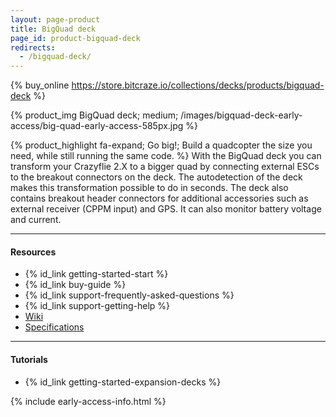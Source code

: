 ```yaml
---
layout: page-product
title: BigQuad deck
page_id: product-bigquad-deck
redirects:
  - /bigquad-deck/
---
```


{% buy_online https://store.bitcraze.io/collections/decks/products/bigquad-deck %}

{% product_img BigQuad deck; medium;
/images/bigquad-deck-early-access/big-quad-early-access-585px.jpg
%}

{% product_highlight
fa-expand;
Go big!;
Build a quadcopter the size you need, while still running the same code.
%}
With the BigQuad deck you can transform your Crazyflie 2.X to a bigger quad by connecting external ESCs to the breakout connectors on the deck. The autodetection of the deck makes this transformation possible to do in seconds. The deck also contains breakout header connectors for additional accessories such as external receiver (CPPM input) and GPS. It can also monitor battery voltage and current.

---

#### Resources

- {% id_link getting-started-start %}
- {% id_link buy-guide %}
- {% id_link support-frequently-asked-questions %}
- {% id_link support-getting-help %}
- [Wiki](https://wiki.bitcraze.io/projects:crazyflie2:expansionboards:bigquad)
- [Specifications](https://store.bitcraze.io/collections/decks/products/bigquad-deck)

---

#### Tutorials

- {% id_link getting-started-expansion-decks %}


{% include early-access-info.html %}
